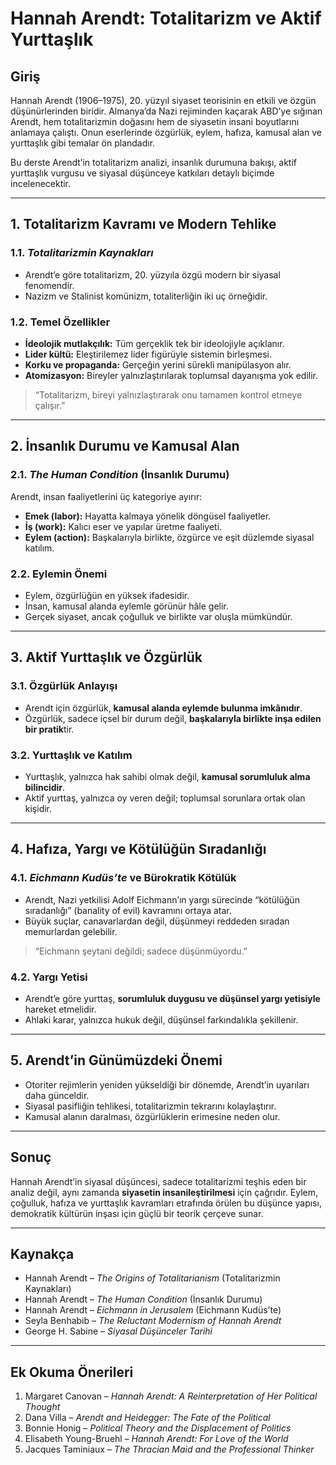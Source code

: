 # Hannah Arendt: Totalitarizm ve Aktif Yurttaşlık

## Giriş

Hannah Arendt (1906–1975), 20. yüzyıl siyaset teorisinin en etkili ve özgün düşünürlerinden biridir. Almanya’da Nazi rejiminden kaçarak ABD’ye sığınan Arendt, hem totalitarizmin doğasını hem de siyasetin insani boyutlarını anlamaya çalıştı. Onun eserlerinde özgürlük, eylem, hafıza, kamusal alan ve yurttaşlık gibi temalar ön plandadır.

Bu derste Arendt’in totalitarizm analizi, insanlık durumuna bakışı, aktif yurttaşlık vurgusu ve siyasal düşünceye katkıları detaylı biçimde incelenecektir.

---

## 1. Totalitarizm Kavramı ve Modern Tehlike

### 1.1. _Totalitarizmin Kaynakları_

- Arendt’e göre totalitarizm, 20. yüzyıla özgü modern bir siyasal fenomendir.
- Nazizm ve Stalinist komünizm, totaliterliğin iki uç örneğidir.

### 1.2. Temel Özellikler

- **İdeolojik mutlakçılık:** Tüm gerçeklik tek bir ideolojiyle açıklanır.
- **Lider kültü:** Eleştirilemez lider figürüyle sistemin birleşmesi.
- **Korku ve propaganda:** Gerçeğin yerini sürekli manipülasyon alır.
- **Atomizasyon:** Bireyler yalnızlaştırılarak toplumsal dayanışma yok edilir.

> “Totalitarizm, bireyi yalnızlaştırarak onu tamamen kontrol etmeye çalışır.”

---

## 2. İnsanlık Durumu ve Kamusal Alan

### 2.1. _The Human Condition_ (İnsanlık Durumu)

Arendt, insan faaliyetlerini üç kategoriye ayırır:

- **Emek (labor):** Hayatta kalmaya yönelik döngüsel faaliyetler.
- **İş (work):** Kalıcı eser ve yapılar üretme faaliyeti.
- **Eylem (action):** Başkalarıyla birlikte, özgürce ve eşit düzlemde siyasal katılım.

### 2.2. Eylemin Önemi

- Eylem, özgürlüğün en yüksek ifadesidir.
- İnsan, kamusal alanda eylemle görünür hâle gelir.
- Gerçek siyaset, ancak çoğulluk ve birlikte var oluşla mümkündür.

---

## 3. Aktif Yurttaşlık ve Özgürlük

### 3.1. Özgürlük Anlayışı

- Arendt için özgürlük, **kamusal alanda eylemde bulunma imkânıdır**.
- Özgürlük, sadece içsel bir durum değil, **başkalarıyla birlikte inşa edilen bir pratik**tir.

### 3.2. Yurttaşlık ve Katılım

- Yurttaşlık, yalnızca hak sahibi olmak değil, **kamusal sorumluluk alma bilincidir**.
- Aktif yurttaş, yalnızca oy veren değil; toplumsal sorunlara ortak olan kişidir.

---

## 4. Hafıza, Yargı ve Kötülüğün Sıradanlığı

### 4.1. _Eichmann Kudüs’te_ ve Bürokratik Kötülük

- Arendt, Nazi yetkilisi Adolf Eichmann’ın yargı sürecinde “kötülüğün sıradanlığı” (banality of evil) kavramını ortaya atar.
- Büyük suçlar, canavarlardan değil, düşünmeyi reddeden sıradan memurlardan gelebilir.

> “Eichmann şeytani değildi; sadece düşünmüyordu.”

### 4.2. Yargı Yetisi

- Arendt’e göre yurttaş, **sorumluluk duygusu ve düşünsel yargı yetisiyle** hareket etmelidir.
- Ahlaki karar, yalnızca hukuk değil, düşünsel farkındalıkla şekillenir.

---

## 5. Arendt’in Günümüzdeki Önemi

- Otoriter rejimlerin yeniden yükseldiği bir dönemde, Arendt’in uyarıları daha günceldir.
- Siyasal pasifliğin tehlikesi, totalitarizmin tekrarını kolaylaştırır.
- Kamusal alanın daralması, özgürlüklerin erimesine neden olur.

---

## Sonuç

Hannah Arendt’in siyasal düşüncesi, sadece totalitarizmi teşhis eden bir analiz değil, aynı zamanda **siyasetin insanileştirilmesi** için çağrıdır. Eylem, çoğulluk, hafıza ve yurttaşlık kavramları etrafında örülen bu düşünce yapısı, demokratik kültürün inşası için güçlü bir teorik çerçeve sunar.

---

## Kaynakça

- Hannah Arendt – _The Origins of Totalitarianism_ (Totalitarizmin Kaynakları)
- Hannah Arendt – _The Human Condition_ (İnsanlık Durumu)
- Hannah Arendt – _Eichmann in Jerusalem_ (Eichmann Kudüs’te)
- Seyla Benhabib – _The Reluctant Modernism of Hannah Arendt_
- George H. Sabine – _Siyasal Düşünceler Tarihi_

---

## Ek Okuma Önerileri

1. Margaret Canovan – _Hannah Arendt: A Reinterpretation of Her Political Thought_
2. Dana Villa – _Arendt and Heidegger: The Fate of the Political_
3. Bonnie Honig – _Political Theory and the Displacement of Politics_
4. Elisabeth Young-Bruehl – _Hannah Arendt: For Love of the World_
5. Jacques Taminiaux – _The Thracian Maid and the Professional Thinker_
